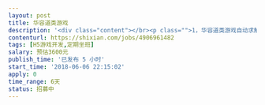 ```yaml
---                
layout: post       
title: 华容道类游戏           
description: '<div class="content"></br><p class="">1，华容道类游戏自动求解算法（参考微信小游戏：稍微挪挪）</br><br/>2，需要使用JavaScript开发</br><br/>3，参考游戏Unblock Car (App Store可以下载，googlePlay可以下载）</br><br/>4，输入参数为地图当前状态，格式外包定。</br><br/>5，输出参数为移动步骤，格式外包定</p></br><p class="">要求：</br><br/>1，一周之内完成</br><br/>2，需要考虑性能</br><br/>3，以前做过同样或类似算法优先</br><br/>4，有技术博客讨论过此类问题优先</br><br/>5，做过微信小程序和小游戏开发的优先</p></br></div>'     
contenturl: https://shixian.com/jobs/4906961482      
tags: [H5游戏开发,定期坐班]            
salary: 预估3600元          
publish_time: '已发布 5 小时'         
start_time: '2018-06-06 22:15:02'           
apply: 0                   
time_range: 6天              
status: 招募中                  
---                 
```

